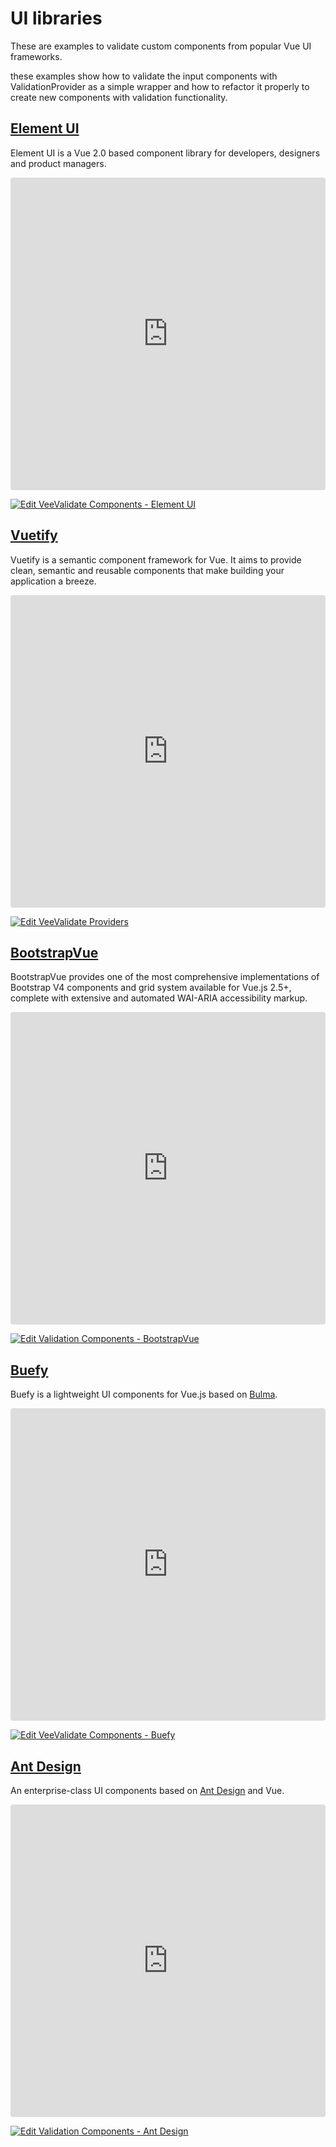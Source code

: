 # UI libraries

These are examples to validate custom components from popular Vue UI frameworks.

these examples show how to validate the input components with ValidationProvider as a simple wrapper and how to refactor it properly to create new components with validation functionality.

## [Element UI](https://element.eleme.io/)

Element UI is a Vue 2.0 based component library for developers, designers and product managers.

<iframe src="https://codesandbox.io/embed/n5mnr9pq1j?view=preview" style="width:100%; height:500px; border:0; border-radius: 4px; overflow:hidden;" sandbox="allow-modals allow-forms allow-popups allow-scripts allow-same-origin"></iframe>

[![Edit VeeValidate Components - Element UI](https://codesandbox.io/static/img/play-codesandbox.svg)](https://codesandbox.io/s/n5mnr9pq1j)

## [Vuetify](https://vuetifyjs.com/en/)

Vuetify is a semantic component framework for Vue. It aims to provide clean, semantic and reusable components that make building your application a breeze.

<iframe src="https://codesandbox.io/embed/mjy97x85py?view=preview" style="width:100%; height:500px; border:0; border-radius: 4px; overflow:hidden;" sandbox="allow-modals allow-forms allow-popups allow-scripts allow-same-origin"></iframe>

[![Edit VeeValidate Providers](https://codesandbox.io/static/img/play-codesandbox.svg)](https://codesandbox.io/s/mjy97x85py)

## [BootstrapVue](https://bootstrap-vue.js.org/)

BootstrapVue provides one of the most comprehensive implementations of Bootstrap V4 components and grid system available for Vue.js 2.5+, complete with extensive and automated WAI-ARIA accessibility markup.

<iframe src="https://codesandbox.io/embed/validation-components-bootstrapvue-kb52q?view=preview" style="width:100%; height:500px; border:0; border-radius: 4px; overflow:hidden;" sandbox="allow-modals allow-forms allow-popups allow-scripts allow-same-origin"></iframe>

[![Edit Validation Components - BootstrapVue](https://codesandbox.io/static/img/play-codesandbox.svg)](https://codesandbox.io/s/veevalidate-bootstrapvue-kb52q)

## [Buefy](https://buefy.org/)

Buefy is a lightweight UI components for Vue.js based on [Bulma](https://bulma.io/).

<iframe src="https://codesandbox.io/embed/jj9q8r47p3?view=preview" style="width:100%; height:500px; border:0; border-radius: 4px; overflow:hidden;" sandbox="allow-modals allow-forms allow-popups allow-scripts allow-same-origin"></iframe>

[![Edit VeeValidate Components - Buefy](https://codesandbox.io/static/img/play-codesandbox.svg)](https://codesandbox.io/s/jj9q8r47p3)

## [Ant Design](https://vuecomponent.github.io/ant-design-vue/)

An enterprise-class UI components based on [Ant Design](https://ant.design/) and Vue.

<iframe src="https://codesandbox.io/embed/6j7lp1o0z?view=preview" style="width:100%; height:500px; border:0; border-radius: 4px; overflow:hidden;" sandbox="allow-modals allow-forms allow-popups allow-scripts allow-same-origin"></iframe>

[![Edit Validation Components - Ant Design](https://codesandbox.io/static/img/play-codesandbox.svg)](https://codesandbox.io/s/6j7lp1o0z)

